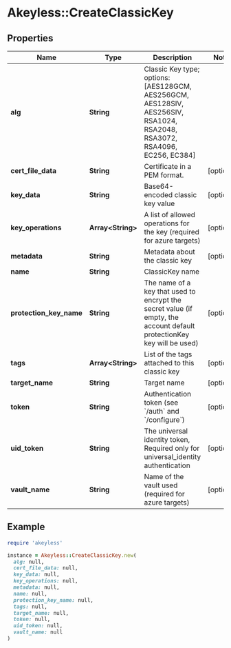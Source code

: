 # Akeyless::CreateClassicKey

## Properties

| Name | Type | Description | Notes |
| ---- | ---- | ----------- | ----- |
| **alg** | **String** | Classic Key type; options: [AES128GCM, AES256GCM, AES128SIV, AES256SIV, RSA1024, RSA2048, RSA3072, RSA4096, EC256, EC384] |  |
| **cert_file_data** | **String** | Certificate in a PEM format. | [optional] |
| **key_data** | **String** | Base64-encoded classic key value | [optional] |
| **key_operations** | **Array&lt;String&gt;** | A list of allowed operations for the key (required for azure targets) | [optional] |
| **metadata** | **String** | Metadata about the classic key | [optional] |
| **name** | **String** | ClassicKey name |  |
| **protection_key_name** | **String** | The name of a key that used to encrypt the secret value (if empty, the account default protectionKey key will be used) | [optional] |
| **tags** | **Array&lt;String&gt;** | List of the tags attached to this classic key | [optional] |
| **target_name** | **String** | Target name | [optional] |
| **token** | **String** | Authentication token (see &#x60;/auth&#x60; and &#x60;/configure&#x60;) | [optional] |
| **uid_token** | **String** | The universal identity token, Required only for universal_identity authentication | [optional] |
| **vault_name** | **String** | Name of the vault used (required for azure targets) | [optional] |

## Example

```ruby
require 'akeyless'

instance = Akeyless::CreateClassicKey.new(
  alg: null,
  cert_file_data: null,
  key_data: null,
  key_operations: null,
  metadata: null,
  name: null,
  protection_key_name: null,
  tags: null,
  target_name: null,
  token: null,
  uid_token: null,
  vault_name: null
)
```

